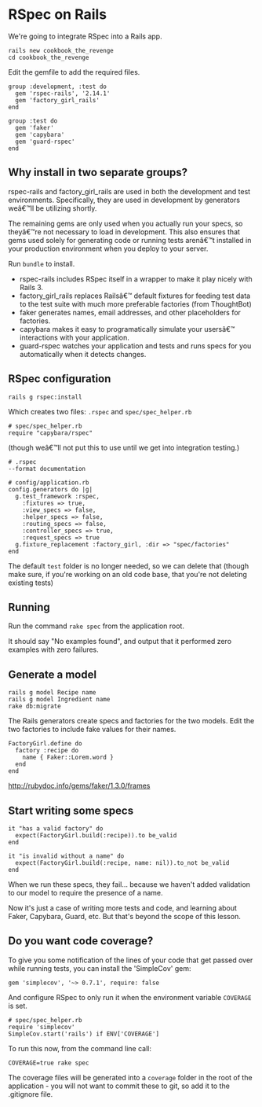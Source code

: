 # RSpec on Rails

We're going to integrate RSpec into a Rails app.

    rails new cookbook_the_revenge
    cd cookbook_the_revenge

Edit the gemfile to add the required files.

    group :development, :test do
      gem 'rspec-rails', '2.14.1'
      gem 'factory_girl_rails'
    end

    group :test do
      gem 'faker'
      gem 'capybara'
      gem 'guard-rspec'
    end

## Why install in two separate groups? 

rspec-rails and factory_girl_rails are used in both the development and test environments. Specifically, they are used in development by generators weâ€™ll be utilizing shortly. 

The remaining gems are only used when you actually run your specs, so theyâ€™re not necessary to load in development. This also ensures that gems used solely for generating code or running tests arenâ€™t installed in your production environment when you deploy to your server.

Run `bundle` to install.

* rspec-rails includes RSpec itself in a wrapper to make it play nicely with Rails 3.
* factory_girl_rails replaces Railsâ€™ default fixtures for feeding test data to the test suite with much more preferable factories (from ThoughtBot)
* faker generates names, email addresses, and other placeholders for factories.
* capybara makes it easy to programatically simulate your usersâ€™ interactions with your application.
* guard-rspec watches your application and tests and runs specs for you automatically when it detects changes.


## RSpec configuration

    rails g rspec:install

Which creates two files: `.rspec` and `spec/spec_helper.rb`


    # spec/spec_helper.rb
    require "capybara/rspec"

(though weâ€™ll not put this to use until we get into integration testing.)


    # .rspec
    --format documentation

    # config/application.rb
    config.generators do |g|
      g.test_framework :rspec,
        :fixtures => true,
        :view_specs => false,
        :helper_specs => false,
        :routing_specs => false,
        :controller_specs => true,
        :request_specs => true
      g.fixture_replacement :factory_girl, :dir => "spec/factories"
    end

The default `test` folder is no longer needed, so we can delete that (though make sure, if you're working on an old code base, that you're not deleting existing tests)


## Running

Run the command `rake spec` from the application root.

It should say "No examples found", and output that it performed zero examples with zero failures.


## Generate a model

    rails g model Recipe name
    rails g model Ingredient name
    rake db:migrate

The Rails generators create specs and factories for the two models. Edit the two factories to include fake values for their names.

    FactoryGirl.define do
      factory :recipe do
        name { Faker::Lorem.word }
      end
    end

http://rubydoc.info/gems/faker/1.3.0/frames


## Start writing some specs

    it "has a valid factory" do
      expect(FactoryGirl.build(:recipe)).to be_valid
    end

    it "is invalid without a name" do
      expect(FactoryGirl.build(:recipe, name: nil)).to_not be_valid
    end

When we run these specs, they fail... because we haven't added validation to our model to require the presence of a name.

Now it's just a case of writing more tests and code, and learning about Faker, Capybara, Guard, etc. But that's beyond the scope of this lesson.

## Do you want code coverage?

To give you some notification of the lines of your code that get passed over while running tests, you can install the 'SimpleCov' gem:

    gem 'simplecov', '~> 0.7.1', require: false

And configure RSpec to only run it when the environment variable `COVERAGE` is set.

    # spec/spec_helper.rb
    require 'simplecov'
    SimpleCov.start('rails') if ENV['COVERAGE']

To run this now, from the command line call:

    COVERAGE=true rake spec

The coverage files will be generated into a `coverage` folder in the root of the application - you will not want to commit these to git, so add it to the .gitignore file.